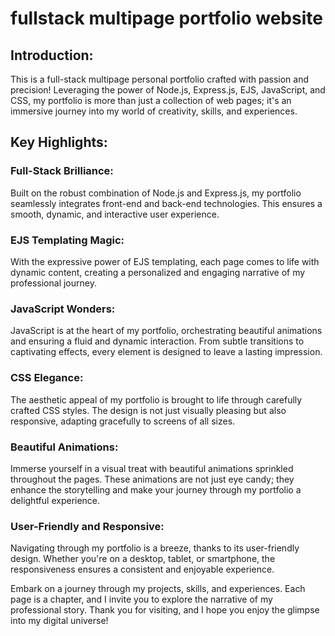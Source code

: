 # fullstack multipage portfolio website

## Introduction:

This is a full-stack multipage personal portfolio crafted with passion and precision! Leveraging the power of Node.js, Express.js, EJS, JavaScript, and CSS, my portfolio is more than just a collection of web pages; it's an immersive journey into my world of creativity, skills, and experiences.

## Key Highlights:

### Full-Stack Brilliance:
Built on the robust combination of Node.js and Express.js, my portfolio seamlessly integrates front-end and back-end technologies. This ensures a smooth, dynamic, and interactive user experience.

### EJS Templating Magic:
With the expressive power of EJS templating, each page comes to life with dynamic content, creating a personalized and engaging narrative of my professional journey.

### JavaScript Wonders:
JavaScript is at the heart of my portfolio, orchestrating beautiful animations and ensuring a fluid and dynamic interaction. From subtle transitions to captivating effects, every element is designed to leave a lasting impression.

### CSS Elegance:
The aesthetic appeal of my portfolio is brought to life through carefully crafted CSS styles. The design is not just visually pleasing but also responsive, adapting gracefully to screens of all sizes.

### Beautiful Animations:
Immerse yourself in a visual treat with beautiful animations sprinkled throughout the pages. These animations are not just eye candy; they enhance the storytelling and make your journey through my portfolio a delightful experience.

### User-Friendly and Responsive:
Navigating through my portfolio is a breeze, thanks to its user-friendly design. Whether you're on a desktop, tablet, or smartphone, the responsiveness ensures a consistent and enjoyable experience.

Embark on a journey through my projects, skills, and experiences. Each page is a chapter, and I invite you to explore the narrative of my professional story. Thank you for visiting, and I hope you enjoy the glimpse into my digital universe!